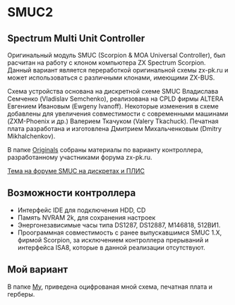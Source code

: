 # SMUC2

## Spectrum Multi Unit Controller

Оригинальный модуль SMUC (Scorpion & MOA Universal Controller), был расчитан на работу с клоном компьютера ZX Spectrum Scorpion.
Данный вариант является переработкой оригинальной схемы zx-pk.ru и может использоваться с различными клонами, имеющими ZX-BUS.

Схема устройства основана на дискретной схеме SMUC Владислава Семченко (Vladislav Semchenko), реализована на CPLD фирмы ALTERA Евгением Ивановым (Ewgeny Ivanoff).
Некоторые изменения в схеме добавлены для увеличения совместимости с современными машинами (ZXM-Phoenix и др.) Валерием Ткачуком (Valery Tkachuck).
Печатная плата разработана и изготовлена Дмитрием Михальченковым (Dmitry Mikhalchenkov).

В папке [Originals](Originals) собраны материалы по варианту контроллера, разработанному участниками форума zx-pk.ru.

[Тема на форуме SMUC на дискретах и ПЛИС](https://zx-pk.ru/threads/1360-smuc-na-diskretakh-i-plis.html)

## Возможности контроллера
* Интерфейс IDE для подключения HDD, CD
* Память NVRAM 2k, для сохранения настроек
* Энергонезависимые часы типа DS1287, DS12887, M146818, 512ВИ1.
* Проограммная совместимость с ранее выпускавшимся SMUC 1.X, фирмой Scorpion, за исключением контроллера прерываний и интерфейса ISA8, которые в данной реализации отсутствуют.


## Мой вариант
В папке [My](My), приведена оцифрованая мной схема, печатная плата и герберы. 


